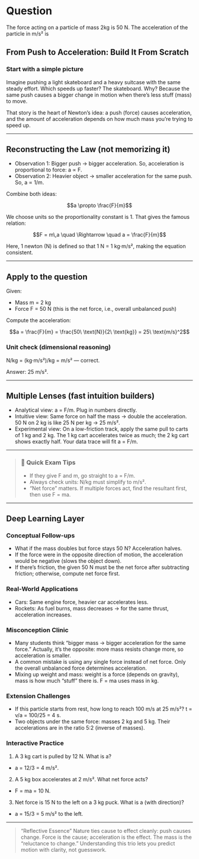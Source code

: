 # Question
The force acting on a particle of mass 2kg is 50 N. The acceleration of the particle in m/s² is

## From Push to Acceleration: Build It From Scratch

### Start with a simple picture
Imagine pushing a light skateboard and a heavy suitcase with the same steady effort. Which speeds up faster? The skateboard. Why? Because the same push causes a bigger change in motion when there’s less stuff (mass) to move.

That story is the heart of Newton’s idea: a push (force) causes acceleration, and the amount of acceleration depends on how much mass you’re trying to speed up.

---

## Reconstructing the Law (not memorizing it)

- Observation 1: Bigger push → bigger acceleration. So, acceleration is proportional to force: a ∝ F.
- Observation 2: Heavier object → smaller acceleration for the same push. So, a ∝ 1/m.

Combine both ideas:
```math
a \propto \frac{F}{m}
```
We choose units so the proportionality constant is 1. That gives the famous relation:
```math
F = m\,a \quad \Rightarrow \quad a = \frac{F}{m}
```
Here, 1 newton (N) is defined so that 1 N = 1 kg·m/s², making the equation consistent.

---

## Apply to the question

Given:
- Mass m = 2 kg
- Force F = 50 N (this is the net force, i.e., overall unbalanced push)

Compute the acceleration:
```math
a = \frac{F}{m} = \frac{50\ \text{N}}{2\ \text{kg}} = 25\ \text{m/s}^2
```

### Unit check (dimensional reasoning)
N/kg = (kg·m/s²)/kg = m/s² — correct.

Answer: 25 m/s².

---

## Multiple Lenses (fast intuition builders)

- Analytical view: a = F/m. Plug in numbers directly.
- Intuitive view: Same force on half the mass → double the acceleration. 50 N on 2 kg is like 25 N per kg → 25 m/s².
- Experimental view: On a low-friction track, apply the same pull to carts of 1 kg and 2 kg. The 1 kg cart accelerates twice as much; the 2 kg cart shows exactly half. Your data trace will fit a = F/m.

---

> ### 🧠 Quick Exam Tips
> - If they give F and m, go straight to a = F/m.
> - Always check units: N/kg must simplify to m/s².
> - “Net force” matters. If multiple forces act, find the resultant first, then use F = ma.

---

## Deep Learning Layer

### Conceptual Follow-ups
- What if the mass doubles but force stays 50 N? Acceleration halves.
- If the force were in the opposite direction of motion, the acceleration would be negative (slows the object down).
- If there’s friction, the given 50 N must be the net force after subtracting friction; otherwise, compute net force first.

### Real-World Applications
- Cars: Same engine force, heavier car accelerates less.
- Rockets: As fuel burns, mass decreases → for the same thrust, acceleration increases.

### Misconception Clinic
- Many students think “bigger mass → bigger acceleration for the same force.” Actually, it’s the opposite: more mass resists change more, so acceleration is smaller.
- A common mistake is using any single force instead of net force. Only the overall unbalanced force determines acceleration.
- Mixing up weight and mass: weight is a force (depends on gravity), mass is how much “stuff” there is. F = ma uses mass in kg.

### Extension Challenges
- If this particle starts from rest, how long to reach 100 m/s at 25 m/s²? t = v/a = 100/25 = 4 s.
- Two objects under the same force: masses 2 kg and 5 kg. Their accelerations are in the ratio 5:2 (inverse of masses).

### Interactive Practice
1) A 3 kg cart is pulled by 12 N. What is a?
- a = 12/3 = 4 m/s².

2) A 5 kg box accelerates at 2 m/s². What net force acts?
- F = ma = 10 N.

3) Net force is 15 N to the left on a 3 kg puck. What is a (with direction)?
- a = 15/3 = 5 m/s² to the left.

---

> “Reflective Essence”
> Nature ties cause to effect cleanly: push causes change. Force is the cause; acceleration is the effect. The mass is the “reluctance to change.” Understanding this trio lets you predict motion with clarity, not guesswork.